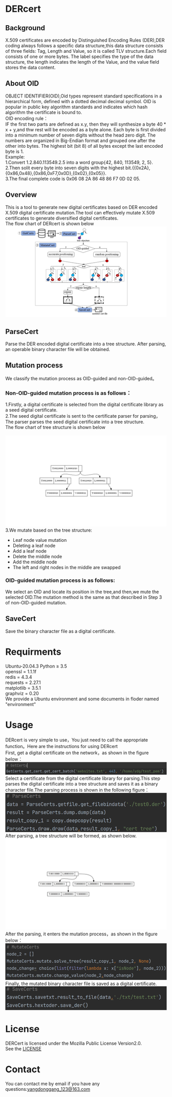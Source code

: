 # DERcert
## Background
X.509 certificates are encoded by Distinguished Encoding Rules (DER),DER coding always follows a specific data structure,this data structure consists of three fields: Tag, Length and Value, so it is called TLV structure.Each field consists of one or more bytes. The label specifies the type of the data structure, the length indicates the length of the Value, and the value field stores the data content.</br>
## About OID
OBJECT IDENTIFIER(OID),Oid types represent standard specifications in a hierarchical form, defined with a dotted decimal decimal symbol.
OID is popular in public key algorithm standards and indicates which hash algorithm the certificate is bound to.</br>
OID encoding rule：</br>
IF the first two parts are defined as x.y, then they will synthesize a byte 40 * x + y,and thw rest will be encoded as a byte alone.
Each byte is first divided into a minimum number of seven digits without the head zero digit. 
The numbers are organized in Big-Endian format and grouped one after the other into bytes. The highest bit (bit 8) of all bytes except the last encoded byte is 1.</br>
Example:</br>
1.Convert 1.2.840.113549.2.5 into a word group{42, 840, 113549, 2, 5}.</br>
2.Then solit every byte into seven digits with the highest bit.{{0x2A},{0x86,0x48},{0x86,0xF7,0x0D},{0x02},{0x05}}.</br>
3.The final complete code is 0x06 08 2A 86 48 86 F7 0D 02 05.
## Overview
This is a tool to generate new digital certificates based on DER encoded X.509 digital certificate mutation.The tool can effectively mutate X.509 certificates to generate diversified digital certificates.</br>
The flow chart of DERcert is shown below</br>
![process](https://github.com/ydgydg/DERcert/blob/main/image/process_flow.jpg)
## ParseCert
Parse the DER encoded digital certificate into a tree structure. After parsing, an operable binary character file will be obtained.</br>
## Mutation process
We classify the mutation process as OID-guided and non-OID-guided。</br>
### Non-OID-guided mutation process is as follows：</br>
1.Firstly, a digital certificate is selected from the digital certificate library as a seed digital certificate.</br>
2.The seed digital certificate is sent to the certificate parser for parsing，The parser parses the seed digital certificate into a tree structure.</br>
The flow chart of tree structure is shown below</br>                                                             
![Image_test](https://github.com/ydgydg/DERcert/blob/main/image/tree_stru/1.JPG)
3.We mutate based on the tree structure:</br>
  * Leaf node value mutation</br>
  * Deleting a leaf node</br>
  * Add a leaf node</br>
  * Delete the middle node</br>
  * Add the middle node</br>
  * The left and right nodes in the middle are swapped</br>
### OID-guided mutation process is as follows:</br>
We select an OID and locate its position in the tree,and then,we mute the selected OID.The mutation method is the same as that described in Step 3 of non-OID-guided mutation.</br>
## SaveCert
Save the binary character file as a digital certificate.</br>
# Requirments
Ubuntu-20.04.3
Python ≥ 3.5</br>
openssl = 1.1.1f</br>
redis = 4.3.4</br>
requests = 2.27.1</br>
matplotlib = 3.5.1</br>
graphviz = 0.20</br>
We provide a Ubuntu environment and some documents in floder named "environment"
# Usage
DERcert is very simple to use，You just need to call the appropriate function。Here are the instructions for using DERcert</br>
First, get a digital certificate on the network，as shown in the figure below：
![Image text](https://github.com/ydgydg/DERcert/blob/main/image/getcerts.png)</br>
Select a certificate from the digital certificate library for parsing.This step parses the digital certificate into a tree structure and saves it as a binary character file.The parsing process is shown in the following figure：
![Image text](https://github.com/ydgydg/DERcert/blob/main/image/parsecerts.png)</br>
After parsing, a tree structure will be formed, as shown below.</br>
![Image text](https://github.com/ydgydg/DERcert/blob/main/image/幻灯片11.JPG)</br>
After the parsing, it enters the mutation process，as shown in the figure below：
![Image text](https://github.com/ydgydg/DERcert/blob/main/image/mutatecerts.png)</br>
Finally, the mutated binary character file is saved as a digital certificate.
![Image text](https://github.com/ydgydg/DERcert/blob/main/image/savecerts.png)</br>

# License
DERCert is licensed under the Mozilla Public License Version2.0.</br>
See the [LICENSE](https://github.com/ydgydg/DERcert/blob/main/LICENSE)
# Contact
You can contact me by email if you have any questions:yangdonggang_123@163.com
